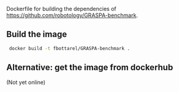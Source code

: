 Dockerfile for building the dependencies of https://github.com/robotology/GRASPA-benchmark.

## Build the image
```sh
 docker build -t fbottarel/GRASPA-benchmark .
```

## Alternative: get the image from dockerhub


(Not yet online)
